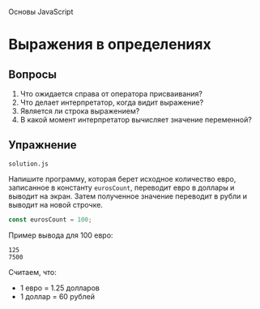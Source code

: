 Основы JavaScript

# Выражения в определениях

## Вопросы

1. Что ожидается справа от оператора присваивания?
2. Что делает интерпретатор, когда видит выражение?
3. Является ли строка выражением?
4. В какой момент интерпретатор вычисляет значение переменной?

## Упражнение

`solution.js`

Напишите программу, которая берет исходное количество евро, записанное в константу `eurosCount`, переводит евро в доллары и выводит на экран. Затем полученное значение переводит в рубли и выводит на новой строчке.

```javascript
const eurosCount = 100;
```

Пример вывода для 100 евро:

```
125
7500
```

Считаем, что:

- 1 евро = 1.25 долларов
- 1 доллар = 60 рублей
